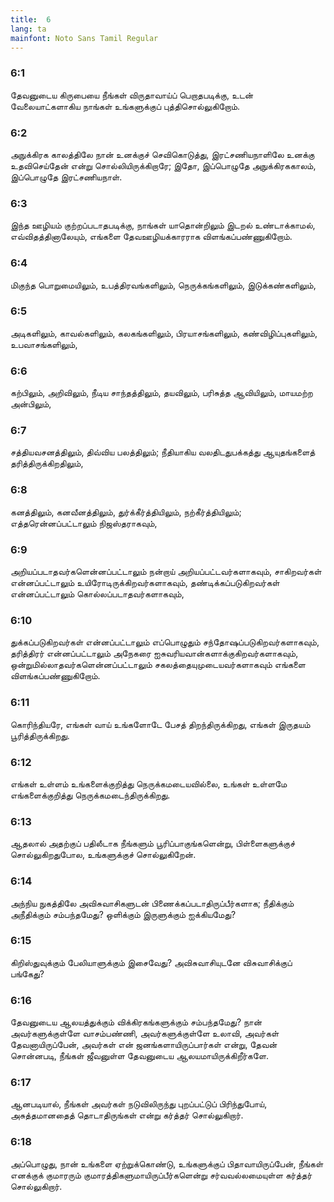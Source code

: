 ```yaml
---
title:  6
lang: ta
mainfont: Noto Sans Tamil Regular
---
```


###  6:1

தேவனுடைய கிருபையை நீங்கள் விருதாவாய்ப் பெறாதபடிக்கு, உடன் வேலையாட்களாகிய நாங்கள் உங்களுக்குப் புத்திசொல்லுகிறோம்.

###  6:2

அநுக்கிரக காலத்திலே நான் உனக்குச் செவிகொடுத்து, இரட்சணியநாளிலே உனக்கு உதவிசெய்தேன் என்று சொல்லியிருக்கிறாரே; இதோ, இப்பொழுதே அநுக்கிரககாலம், இப்பொழுதே இரட்சணியநாள்.

###  6:3

இந்த ஊழியம் குற்றப்படாதபடிக்கு, நாங்கள் யாதொன்றிலும் இடறல் உண்டாக்காமல், எவ்விதத்தினாலேயும், எங்களை தேவஊழியக்காரராக விளங்கப்பண்ணுகிறோம்.

###  6:4

மிகுந்த பொறுமையிலும், உபத்திரவங்களிலும், நெருக்கங்களிலும், இடுக்கண்களிலும்,

###  6:5

அடிகளிலும், காவல்களிலும், கலகங்களிலும், பிரயாசங்களிலும், கண்விழிப்புகளிலும், உபவாசங்களிலும்,

###  6:6

கற்பிலும், அறிவிலும், நீடிய சாந்தத்திலும், தயவிலும், பரிசுத்த ஆவியிலும், மாயமற்ற அன்பிலும்,

###  6:7

சத்தியவசனத்திலும், திவ்விய பலத்திலும்; நீதியாகிய வலதிடதுபக்கத்து ஆயுதங்களைத் தரித்திருக்கிறதிலும்,

###  6:8

கனத்திலும், கனவீனத்திலும், துர்க்கீர்த்தியிலும், நற்கீர்த்தியிலும்; எத்தரென்னப்பட்டாலும் நிஜஸ்தராகவும்,

###  6:9

அறியப்படாதவர்களென்னப்பட்டாலும் நன்றாய் அறியப்பட்டவர்களாகவும், சாகிறவர்கள் என்னப்பட்டாலும் உயிரோடிருக்கிறவர்களாகவும், தண்டிக்கப்படுகிறவர்கள் என்னப்பட்டாலும் கொல்லப்படாதவர்களாகவும்,

###  6:10

துக்கப்படுகிறவர்கள் என்னப்பட்டாலும் எப்பொழுதும் சந்தோஷப்படுகிறவர்களாகவும், தரித்திரர் என்னப்பட்டாலும் அநேகரை ஐசுவரியவான்களாக்குகிறவர்களாகவும், ஒன்றுமில்லாதவர்களென்னப்பட்டாலும் சகலத்தையுமுடையவர்களாகவும் எங்களை விளங்கப்பண்ணுகிறோம்.

###  6:11

கொரிந்தியரே, எங்கள் வாய் உங்களோடே பேசத் திறந்திருக்கிறது, எங்கள் இருதயம் பூரித்திருக்கிறது.

###  6:12

எங்கள் உள்ளம் உங்களைக்குறித்து நெருக்கமடையவில்லை, உங்கள் உள்ளமே எங்களைக்குறித்து நெருக்கமடைந்திருக்கிறது.

###  6:13

ஆதலால் அதற்குப் பதிலீடாக நீங்களும் பூரிப்பாகுங்களென்று, பிள்ளைகளுக்குச் சொல்லுகிறதுபோல, உங்களுக்குச் சொல்லுகிறேன்.

###  6:14

அந்நிய நுகத்திலே அவிசுவாசிகளுடன் பிணைக்கப்படாதிருப்பீர்களாக; நீதிக்கும் அநீதிக்கும் சம்பந்தமேது? ஒளிக்கும் இருளுக்கும் ஐக்கியமேது?

###  6:15

கிறிஸ்துவுக்கும் பேலியாளுக்கும் இசைவேது? அவிசுவாசியுடனே விசுவாசிக்குப் பங்கேது?

###  6:16

தேவனுடைய ஆலயத்துக்கும் விக்கிரகங்களுக்கும் சம்பந்தமேது? நான் அவர்களுக்குள்ளே வாசம்பண்ணி, அவர்களுக்குள்ளே உலாவி, அவர்கள் தேவனாயிருப்பேன், அவர்கள் என் ஜனங்களாயிருப்பார்கள் என்று, தேவன் சொன்னபடி, நீங்கள் ஜீவனுள்ள தேவனுடைய ஆலயமாயிருக்கிறீர்களே.

###  6:17

ஆனபடியால், நீங்கள் அவர்கள் நடுவிலிருந்து புறப்பட்டுப் பிரிந்துபோய், அசுத்தமானதைத் தொடாதிருங்கள் என்று கர்த்தர் சொல்லுகிறார்.

###  6:18

அப்பொழுது, நான் உங்களை ஏற்றுக்கொண்டு, உங்களுக்குப் பிதாவாயிருப்பேன், நீங்கள் எனக்குக் குமாரரும் குமாரத்திகளுமாயிருப்பீர்களென்று சர்வவல்லமையுள்ள கர்த்தர் சொல்லுகிறார்.

